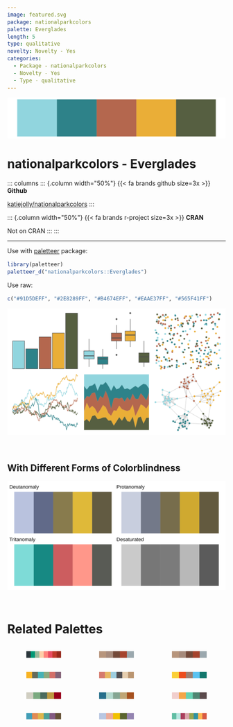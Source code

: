 ```yaml
---
image: featured.svg
package: nationalparkcolors
palette: Everglades
length: 5
type: qualitative
novelty: Novelty - Yes
categories:
  - Package - nationalparkcolors
  - Novelty - Yes
  - Type - qualitative
---
```


![](featured.svg)

# nationalparkcolors - Everglades 

::: columns
::: {.column width="50%"}
{{< fa brands github size=3x >}}
**Github**

[katiejolly/nationalparkcolors](https://github.com/katiejolly/nationalparkcolors)
:::

::: {.column width="50%"}
{{< fa brands r-project size=3x >}}
**CRAN**

Not on CRAN
:::
:::

<hr> 

Use with [paletteer](https://emilhvitfeldt.github.io/paletteer/) package:

```r
library(paletteer)
paletteer_d("nationalparkcolors::Everglades")
```

Use raw:

```r
c("#91D5DEFF", "#2E8289FF", "#B4674EFF", "#EAAE37FF", "#565F41FF")
``` 

![](examples.png) 

  <br>
  
  ## With Different Forms of Colorblindness
  
  ![](colorblind.svg) 

<br>

# Related Palettes

<div class="list" style="display: grid; grid-template-columns: auto auto auto;"> <figure class="figure">
<a href="../../awtools/a_palette/"> <img src="../../awtools/a_palette/featured.svg" style="width: 100%;" class="figure-img"></a>
</figure> <figure class="figure">
<a href="../../ButterflyColors/hamadryas_feronia/"> <img src="../../ButterflyColors/hamadryas_feronia/featured.svg" style="width: 100%;" class="figure-img"></a>
</figure> <figure class="figure">
<a href="../../ButterflyColors/hamadryas_feronia/"> <img src="../../ButterflyColors/hamadryas_feronia/featured.svg" style="width: 100%;" class="figure-img"></a>
</figure> <figure class="figure">
<a href="../../ggthemes/excel_Badge/"> <img src="../../ggthemes/excel_Badge/featured.svg" style="width: 100%;" class="figure-img"></a>
</figure> <figure class="figure">
<a href="../../yarrr/decision/"> <img src="../../yarrr/decision/featured.svg" style="width: 100%;" class="figure-img"></a>
</figure> <figure class="figure">
<a href="../../yarrr/nemo/"> <img src="../../yarrr/nemo/featured.svg" style="width: 100%;" class="figure-img"></a>
</figure> <figure class="figure">
<a href="../../lisa/MarcelDuchamp/"> <img src="../../lisa/MarcelDuchamp/featured.svg" style="width: 100%;" class="figure-img"></a>
</figure> <figure class="figure">
<a href="../../vangogh/SelfPortrait/"> <img src="../../vangogh/SelfPortrait/featured.svg" style="width: 100%;" class="figure-img"></a>
</figure> <figure class="figure">
<a href="../../fishualize/Halichoeres_radiatus/"> <img src="../../fishualize/Halichoeres_radiatus/featured.svg" style="width: 100%;" class="figure-img"></a>
</figure> <figure class="figure">
<a href="../../ggthemes/excel_Headlines/"> <img src="../../ggthemes/excel_Headlines/featured.svg" style="width: 100%;" class="figure-img"></a>
</figure> <figure class="figure">
<a href="../../calecopal/superbloom1/"> <img src="../../calecopal/superbloom1/featured.svg" style="width: 100%;" class="figure-img"></a>
</figure> <figure class="figure">
<a href="../../MoMAColors/Lupi/"> <img src="../../MoMAColors/Lupi/featured.svg" style="width: 100%;" class="figure-img"></a>
</figure> 
</div>

